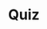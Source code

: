 ---
title: "Quiz"
pass_percentage: 70
type: "test"
questions:
  - id: "q1"
    text: "What are the key components involved in configuring Meshery for effective infrastructure management?"
    type: "single-answer"
    marks: 2
    options:
      - id: "a"
        text: "Only Kubernetes cluster connections"
      - id: "b"
        text: "Teams, Workspaces, Environments, and Connections"
        is_correct: true
      - id: "c"
        text: "Only application deployment configurations"
      - id: "d"
        text: "Database and storage solutions only"
  - id: "q2"
    text: "Which components are essential for efficient resource management in Workspaces?"
    type: "multiple-answers"
    marks: 2
    options:
      - id: "a"
        text: "Environments"
        is_correct: true
      - id: "b"
        text: "Connections"
        is_correct: true
      - id: "c"
        text: "Service meshes"
      - id: "d"
        text: "Container registries"
  - id: "q3"
    text: "What happens when you upload an invalid kubeconfig file when adding a cluster connection?"
    type: "single-answer"
    marks: 2
    options:
      - id: "a"
        text: "The cluster is added with limited functionality"
      - id: "b"
        text: "You receive an error message and need to upload the correct file"
        is_correct: true
      - id: "c"
        text: "Meshery automatically fixes the configuration"
      - id: "d"
        text: "The file is saved but marked as invalid"
---